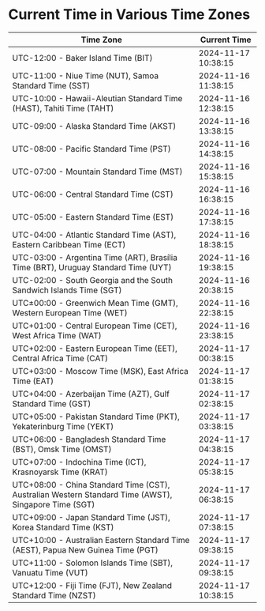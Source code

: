 # Current Time in Various Time Zones

| Time Zone | Current Time |
|-----------|--------------|
| UTC-12:00 - Baker Island Time (BIT) | 2024-11-17 10:38:15 |
| UTC-11:00 - Niue Time (NUT), Samoa Standard Time (SST) | 2024-11-16 11:38:15 |
| UTC-10:00 - Hawaii-Aleutian Standard Time (HAST), Tahiti Time (TAHT) | 2024-11-16 12:38:15 |
| UTC-09:00 - Alaska Standard Time (AKST) | 2024-11-16 13:38:15 |
| UTC-08:00 - Pacific Standard Time (PST) | 2024-11-16 14:38:15 |
| UTC-07:00 - Mountain Standard Time (MST) | 2024-11-16 15:38:15 |
| UTC-06:00 - Central Standard Time (CST) | 2024-11-16 16:38:15 |
| UTC-05:00 - Eastern Standard Time (EST) | 2024-11-16 17:38:15 |
| UTC-04:00 - Atlantic Standard Time (AST), Eastern Caribbean Time (ECT) | 2024-11-16 18:38:15 |
| UTC-03:00 - Argentina Time (ART), Brasília Time (BRT), Uruguay Standard Time (UYT) | 2024-11-16 19:38:15 |
| UTC-02:00 - South Georgia and the South Sandwich Islands Time (SGT) | 2024-11-16 20:38:15 |
| UTC±00:00 - Greenwich Mean Time (GMT), Western European Time (WET) | 2024-11-16 22:38:15 |
| UTC+01:00 - Central European Time (CET), West Africa Time (WAT) | 2024-11-16 23:38:15 |
| UTC+02:00 - Eastern European Time (EET), Central Africa Time (CAT) | 2024-11-17 00:38:15 |
| UTC+03:00 - Moscow Time (MSK), East Africa Time (EAT) | 2024-11-17 01:38:15 |
| UTC+04:00 - Azerbaijan Time (AZT), Gulf Standard Time (GST) | 2024-11-17 02:38:15 |
| UTC+05:00 - Pakistan Standard Time (PKT), Yekaterinburg Time (YEKT) | 2024-11-17 03:38:15 |
| UTC+06:00 - Bangladesh Standard Time (BST), Omsk Time (OMST) | 2024-11-17 04:38:15 |
| UTC+07:00 - Indochina Time (ICT), Krasnoyarsk Time (KRAT) | 2024-11-17 05:38:15 |
| UTC+08:00 - China Standard Time (CST), Australian Western Standard Time (AWST), Singapore Time (SGT) | 2024-11-17 06:38:15 |
| UTC+09:00 - Japan Standard Time (JST), Korea Standard Time (KST) | 2024-11-17 07:38:15 |
| UTC+10:00 - Australian Eastern Standard Time (AEST), Papua New Guinea Time (PGT) | 2024-11-17 09:38:15 |
| UTC+11:00 - Solomon Islands Time (SBT), Vanuatu Time (VUT) | 2024-11-17 09:38:15 |
| UTC+12:00 - Fiji Time (FJT), New Zealand Standard Time (NZST) | 2024-11-17 10:38:15 |
